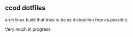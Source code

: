 ## ccod dotfiles

arch linux build that tries to be as distraction free as possible.

Very much in progress
